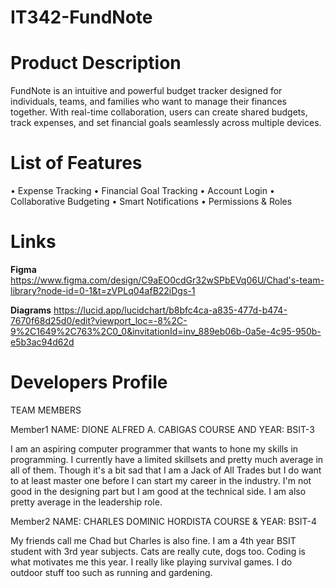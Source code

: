 # IT342-FundNote

# Product Description
FundNote is an intuitive and powerful budget tracker designed for individuals, teams, and families who want to manage their finances together. With real-time collaboration, users can create shared budgets, track expenses, and set financial goals seamlessly across multiple devices.

# List of Features
• Expense Tracking
• Financial Goal Tracking 
• Account Login
• Collaborative Budgeting
• Smart Notifications
• Permissions & Roles

# Links
**Figma**
https://www.figma.com/design/C9aEO0cdGr32wSPbEVq06U/Chad's-team-library?node-id=0-1&t=zVPLq04afB22iDgs-1

**Diagrams**
https://lucid.app/lucidchart/b8bfc4ca-a835-477d-b474-7670f68d25d0/edit?viewport_loc=-8%2C-9%2C1649%2C763%2C0_0&invitationId=inv_889eb06b-0a5e-4c95-950b-e5b3ac94d62d


# Developers Profile
TEAM MEMBERS    

Member1
NAME: DIONE ALFRED A. CABIGAS
COURSE AND YEAR: BSIT-3

I am an aspiring computer programmer that wants to hone my skills in programming. I currently have a limited skillsets and pretty much average in all of them. Though it's a bit sad that I am a Jack of All Trades but I do want to at least master one before I can start my career in the industry. I'm not good in the designing part but I am good at the technical side. I am also pretty average in the leadership role.

Member2
NAME: CHARLES DOMINIC HORDISTA
COURSE & YEAR: BSIT-4

My friends call me Chad but Charles is also fine. I am a 4th year BSIT student with 3rd year subjects. Cats are really cute, dogs too. Coding is what motivates me this year. I really like playing survival games. I do outdoor stuff too such as running and gardening. 

